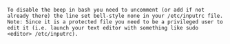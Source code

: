     To disable the beep in bash you need to uncomment (or add if not already there) the line set bell-style none in your /etc/inputrc file.
    Note: Since it is a protected file you need to be a privileged user to edit it (i.e. launch your text editor with something like sudo <editor> /etc/inputrc).
